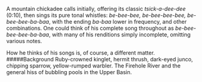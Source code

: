 A mountain chickadee calls initially, offering its classic _tsick-a-dee-dee_ (0:10), then sings its pure tonal whistles: _be-bee-bee, be-bee-bee-bee, be-bee-bee-ba-baa_, with the ending _ba-baa_ lower in frequency, and other combinations. One could think of his complete song throughout as _be-bee-bee-bee-ba-baa_, with many of his renditions simply incomplete, omitting various notes.
 
How he thinks of his songs is, of course, a different matter. 
#####Background
Ruby-crowned kinglet, hermit thrush, dark-eyed junco, chipping sparrow, yellow-rumped warbler. The Firehole River and the general hiss of bubbling pools in the Upper Basin. 
